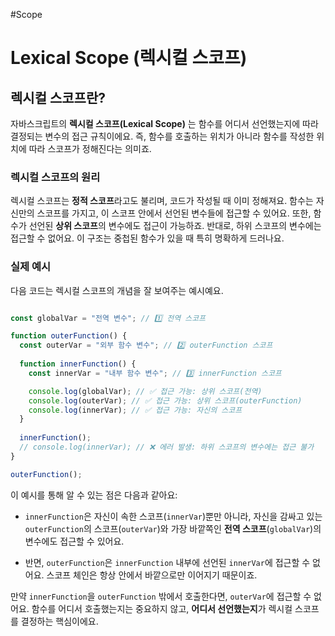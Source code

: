 #Scope

# Lexical Scope (렉시컬 스코프)

## 렉시컬 스코프란?

자바스크립트의 **렉시컬 스코프(Lexical Scope)** 는 함수를 어디서 선언했는지에 따라 결정되는 변수의 접근 규칙이에요. 즉, 함수를 호출하는 위치가 아니라 함수를 작성한 위치에 따라 스코프가 정해진다는 의미죠.

### 렉시컬 스코프의 원리

렉시컬 스코프는 **정적 스코프**라고도 불리며, 코드가 작성될 때 이미 정해져요. 함수는 자신만의 스코프를 가지고, 이 스코프 안에서 선언된 변수들에 접근할 수 있어요. 또한, 함수가 선언된 **상위 스코프**의 변수에도 접근이 가능하죠. 반대로, 하위 스코프의 변수에는 접근할 수 없어요. 이 구조는 중첩된 함수가 있을 때 특히 명확하게 드러나요.

### 실제 예시

다음 코드는 렉시컬 스코프의 개념을 잘 보여주는 예시예요.
```javascript

const globalVar = "전역 변수"; // 1️⃣ 전역 스코프

function outerFunction() {
  const outerVar = "외부 함수 변수"; // 2️⃣ outerFunction 스코프
  
  function innerFunction() {
    const innerVar = "내부 함수 변수"; // 3️⃣ innerFunction 스코프

    console.log(globalVar); // ✅ 접근 가능: 상위 스코프(전역)
    console.log(outerVar); // ✅ 접근 가능: 상위 스코프(outerFunction)
    console.log(innerVar); // ✅ 접근 가능: 자신의 스코프
  }
  
  innerFunction();
  // console.log(innerVar); // ❌ 에러 발생: 하위 스코프의 변수에는 접근 불가
}

outerFunction();
```

이 예시를 통해 알 수 있는 점은 다음과 같아요:
* `innerFunction`은 자신이 속한 스코프(`innerVar`)뿐만 아니라, 자신을 감싸고 있는 `outerFunction`의 스코프(`outerVar`)와 가장 바깥쪽인 **전역 스코프**(`globalVar`)의 변수에도 접근할 수 있어요.

* 반면, `outerFunction`은 `innerFunction` 내부에 선언된 `innerVar`에 접근할 수 없어요. 스코프 체인은 항상 안에서 바깥으로만 이어지기 때문이죠.

만약 `innerFunction`을 `outerFunction` 밖에서 호출한다면, `outerVar`에 접근할 수 없어요. 함수를 어디서 호출했는지는 중요하지 않고, **어디서 선언했는지**가 렉시컬 스코프를 결정하는 핵심이에요.